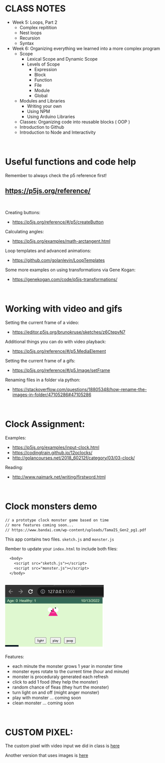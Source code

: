 # CLASS NOTES

- Week 5: Loops, Part 2
  - Complex repitition
  - Nest loops
  - Recursion
  - Syntax
- Week 6: Organizing everything we learned into a more complex program
  - Scope
    - Lexical Scope and Dynamic Scope
    - Levels of Scope
      - Expression
      - Block
      - Function
      - File
      - Module
      - Global
  - Modules and Libraries
    - Writing your own
    - Using NPM
    - Using Arduino Libraries
  - Classes: Organizing code into reusable blocks ( OOP )
  - Introduction to Github
  - Introduction to Node and Interactivity

<br>

# Useful functions and code help

Remember to always check the p5 reference first!

## https://p5js.org/reference/

<br>

Creating buttons:

- https://p5js.org/reference/#/p5/createButton

Calculating angles:

- https://p5js.org/examples/math-arctangent.html

Loop templates and advanced animations:

- https://github.com/golanlevin/LoopTemplates

Some more examples on using transformations via Gene Kogan:

- https://genekogan.com/code/p5js-transformations/

<br>

# Working with video and gifs

Setting the current frame of a video:
- https://editor.p5js.org/brunokruse/sketches/z6CtepvN7

Additional things you can do with video playback:
- https://p5js.org/reference/#/p5.MediaElement

Setting the current frame of a gifs:
- https://p5js.org/reference/#/p5.Image/setFrame

Renaming files in a folder via python:
- https://stackoverflow.com/questions/18805348/how-rename-the-images-in-folder/47105286#47105286

<br>

# Clock Assignment:

Examples:

- https://p5js.org/examples/input-clock.html
- https://codingtrain.github.io/12oclocks/
- http://golancourses.net/2018_60212f/category/03/03-clock/

Reading:

- http://www.naimark.net/writing/firstword.html

<br>

# Clock monsters demo

```
// a prototype clock monster game based on time
// more features coming soon...
// https://www.bandai.com/wp-content/uploads/TamaIS_Gen2_pg1.pdf
```

This app contains two files. `sketch.js` and `monster.js`

Rember to update your `index.html` to include both files:

```
  <body>
    <script src="sketch.js"></script>
    <script src="monster.js"></script>
  </body>
```

<br>

<img src="./monster-like/img/screeenshot.png" width="320" height="207" />

<br>

Features:

- each minute the monster grows 1 year in monster time
- monster eyes rotate to the current time (hour and minute)
- monster is proceduraly generated each refresh
- click to add 1 food (they help the monster)
- random chance of fleas (they hurt the monster)
- turn light on and off (might anger monster)
- play with monster ... coming soon
- clean monster ... coming soon

<br>

# CUSTOM PIXEL:

The custom pixel with video input we did in class is [here](./p5-custom-pixel)

Another version that uses images is [here](./p5-custom-pixel-2)